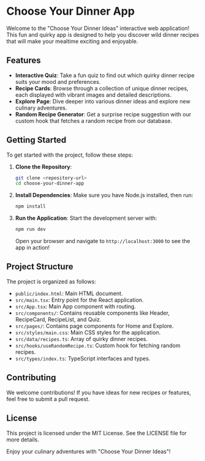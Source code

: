 # Choose Your Dinner App

Welcome to the "Choose Your Dinner Ideas" interactive web application! This fun and quirky app is designed to help you discover wild dinner recipes that will make your mealtime exciting and enjoyable.

## Features

- **Interactive Quiz**: Take a fun quiz to find out which quirky dinner recipe suits your mood and preferences.
- **Recipe Cards**: Browse through a collection of unique dinner recipes, each displayed with vibrant images and detailed descriptions.
- **Explore Page**: Dive deeper into various dinner ideas and explore new culinary adventures.
- **Random Recipe Generator**: Get a surprise recipe suggestion with our custom hook that fetches a random recipe from our database.

## Getting Started

To get started with the project, follow these steps:

1. **Clone the Repository**:
   ```bash
   git clone <repository-url>
   cd choose-your-dinner-app
   ```

2. **Install Dependencies**:
   Make sure you have Node.js installed, then run:
   ```bash
   npm install
   ```

3. **Run the Application**:
   Start the development server with:
   ```bash
   npm run dev
   ```
   Open your browser and navigate to `http://localhost:3000` to see the app in action!

## Project Structure

The project is organized as follows:

- `public/index.html`: Main HTML document.
- `src/main.tsx`: Entry point for the React application.
- `src/App.tsx`: Main App component with routing.
- `src/components/`: Contains reusable components like Header, RecipeCard, RecipeList, and Quiz.
- `src/pages/`: Contains page components for Home and Explore.
- `src/styles/main.css`: Main CSS styles for the application.
- `src/data/recipes.ts`: Array of quirky dinner recipes.
- `src/hooks/useRandomRecipe.ts`: Custom hook for fetching random recipes.
- `src/types/index.ts`: TypeScript interfaces and types.

## Contributing

We welcome contributions! If you have ideas for new recipes or features, feel free to submit a pull request.

## License

This project is licensed under the MIT License. See the LICENSE file for more details.

Enjoy your culinary adventures with "Choose Your Dinner Ideas"!